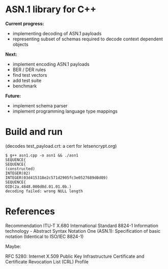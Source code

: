 ASN.1 library for C++
=====================

**Current progress:**

- implementing decoding of ASN.1 payloads
- representing subset of schemas required to decode context dependent objects

**Next:**

- implement encoding ASN.1 payloads
- BER / DER rules
- find test vectors
- add test suite
- benchmark


**Future:**

- implement schema parser
- implement programming language type mappings

Build and run
=============

(decodes test_payload.crt: a cert for letsencrypt.org)

```
$ g++ asn1.cpp -o asn1 && ./asn1
SEQUENCE{
SEQUENCE{
(constructed)
INTEGER(02)
INTEGER(03d415318e2c571d2905fc3e0527689d0d09)
SEQUENCE{
OID(2a.4848.000d0d.01.01.0b.)
decoding failed: wrong NULL length
```

References
==========

Recommendation ITU-T X.680 International Standard 8824-1 Information technology - Abstract Syntax Notation One (ASN.1): Specification of basic notation (Identical to ISO/IEC 8824-1)

Maybe:

RFC 5280: Internet X.509 Public Key Infrastructure Certificate and Certificate Revocation List (CRL) Profile
